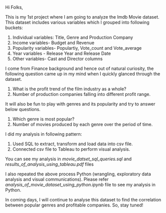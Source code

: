 Hi Folks, 

This is my 1st project where I am going to analyze the Imdb Movie dataset. This dataset includes various variables which I grouped into following buckets:
1.	Individual variables: Title, Genre and Production Company
2.	Income variables- Budget and Revenue
3.	Popularity variables- Populartiy, Vote_count and Vote_average
4.	Year variables - Release Year and Release Date
5.	Other variables- Cast and Director columns

I come from Finance background and hence out of natural curiosity, the following question came up in my mind when I quickly glanced through the dataset.
1.	What is the profit trend of the film industry as a whole?
2.	Number of production companies falling into different profit range.

It will also be fun to play with genres and its popularity and try to answer below questions.
1.	Which genre is most popular?
2.	Number of movies produced by each genre over the period of time.

I did my analysis in following pattern:
1.	Used SQL to extract, transform and load data into csv file.
2.	Connected csv file to Tableau to perform visual analysis.

You can see my analysis in *movie_datset_sql_queries.sql* and *results_of_analysis_using_tableau.pdf* files

I also repeated the above process Python (wrangling, exploratory data analysis and visual communications). Please refer *analysis_of_movie_dataset_using_python.ipynb* file to see my analysis in Python.

In coming days, I will continue to analyse this dataset to find the correlation between popular genres and profitable companies. So, stay tuned!

